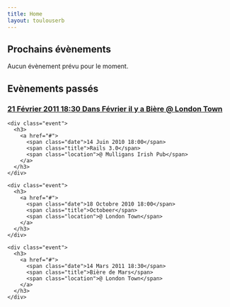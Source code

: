 ```yaml
---
title: Home
layout: toulouserb
---
```


<div id="events">
  <div class="next_events">
    <h2>Prochains évènements</h2>
    <p>Aucun évènement prévu pour le moment.</p>
  </div>

  <div class="past_events">
    <h2>Evènements passés</h2>
    <div class="event">
      <h3>
        <a href="#">
          <span class="date">21 Février 2011 18:30</span>
          <span class="title">Dans Février il y a Bière</span>
          <span class="location">@ London Town</span>
        </a>
      </h3>
    </div>

    <div class="event">
      <h3>
        <a href="#">
          <span class="date">14 Juin 2010 18:00</span> 
          <span class="title">Rails 3.0</span> 
          <span class="location">@ Mulligans Irish Pub</span>
        </a>
      </h3> 
    </div> 

    <div class="event"> 
      <h3>
        <a href="#">
          <span class="date">18 Octobre 2010 18:00</span>
          <span class="title">Octobeer</span>
          <span class="location">@ London Town</span>
        </a>
      </h3>
    </div>

    <div class="event"> 
      <h3>
        <a href="#">
          <span class="date">14 Mars 2011 18:30</span>
          <span class="title">Bière de Mars</span>
          <span class="location">@ London Town</span>
        </a>
      </h3>
    </div>

  </div> 
</div> 

